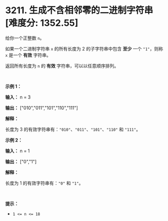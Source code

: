 # 3211. 生成不含相邻零的二进制字符串 [难度分: 1352.55]

<p>给你一个正整数 <code>n</code>。</p>

<p>如果一个二进制字符串 <code>x</code> 的所有长度为 2 的<span data-keyword="substring-nonempty">子字符串</span>中包含 <strong>至少</strong> 一个 <code>"1"</code>，则称 <code>x</code> 是一个<strong> 有效</strong> 字符串。</p>

<p>返回所有长度为 <code>n</code> 的<strong> 有效</strong> 字符串，可以以任意顺序排列。</p>

<p>&nbsp;</p>

<p><strong class="example">示例 1：</strong></p>

<div class="example-block">
<p><strong>输入：</strong> <span class="example-io">n = 3</span></p>

<p><strong>输出：</strong> <span class="example-io">["010","011","101","110","111"]</span></p>

<p><strong>解释：</strong></p>

<p>长度为 3 的有效字符串有：<code>"010"</code>、<code>"011"</code>、<code>"101"</code>、<code>"110"</code> 和 <code>"111"</code>。</p>
</div>

<p><strong class="example">示例 2：</strong></p>

<div class="example-block">
<p><strong>输入：</strong> <span class="example-io">n = 1</span></p>

<p><strong>输出：</strong> <span class="example-io">["0","1"]</span></p>

<p><strong>解释：</strong></p>

<p>长度为 1 的有效字符串有：<code>"0"</code> 和 <code>"1"</code>。</p>
</div>

<p>&nbsp;</p>

<p><strong>提示：</strong></p>

<ul>
	<li><code>1 &lt;= n &lt;= 18</code></li>
</ul>
